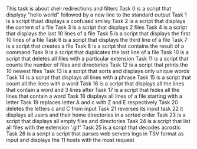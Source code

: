 This task is about shell redirections and filters
Task 0 is a script that displysy "hello world" followed by a new line to the standard output
Task 1 is a script thaat displays a confused smiley
Task 2 is a script that displays the content of a file
Task 3 is a script that displays 2 files
Task 4 is a script that displays the last 10 lines of a file 
Task 5 is a script that displays the first 10 lines of a file
Task 6 is a script that displays the third line of a file
Task 7 is a script that creates a file
Task 8 is a script that contains the result of a command
Task 9 is a script that duplicates the last line of a file
Task 10 is  a script that deletes all files with a particular extension
Task 11 is a script that counts the number of files and directories
Task 12 is a script that prints the 10 newest files
Task 13 is a script that sorts and displays only unique words
Task 14 is a script that displays all lines with a phrase
Task 15 is a script that count all the lines with a word
Task 16 is a script that displays all the lines that contain a word and 3 lines after
Task 17 is a script that hides all the lines that contain a word
Task 18 displays all lines of a  file starting with a letter
Task 19 replaces letter A and c with Z and E respectively
Task 20 deletes the letters c and C from input
Task 21 reverses its input
task 22 it displays all users and their home directories in a sorted order
Task 23 is a script that displays all empty files and directories 
Task 24 is a script that list all files with the extension '.gif'
Task 25 is a script that decodes acrostic
Task 26 is a script a script that parses web servers logs in TSV format as input and displays the 11 hosts with the most request 
